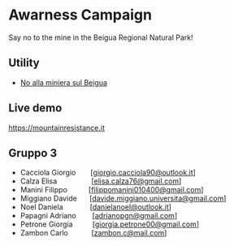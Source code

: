 # Awarness Campaign

Say no to the mine in the Beigua Regional Natural Park!

## Utility

- [No alla miniera sul Beigua](https://noallaminierasulbeigua.it/)

## Live demo

<https://mountainresistance.it>


## Gruppo 3

- Cacciola Giorgio &emsp;&ensp; [giorgio.cacciola90@outlook.it]
- Calza Elisa &emsp;&emsp; &emsp; &emsp;[elisa.calza76@gmail.com]
- Manini Filippo&emsp;&emsp;&emsp;[filippomanini010400@gmail.com]
- Miggiano Davide &emsp;&ensp;[davide.miggiano.universita@gmail.com]
- Noel Daniela &emsp;&emsp;&emsp;&ensp;[danielanoel@outlook.it]
- Papagni Adriano &emsp;&emsp;[adrianopgn@gmail.com]
- Petrone Giorgia &emsp;&emsp;&ensp;[giorgia.petrone00@gmail.com]
- Zambon Carlo &emsp;&emsp;&emsp;[zambon.c@mail.com]
